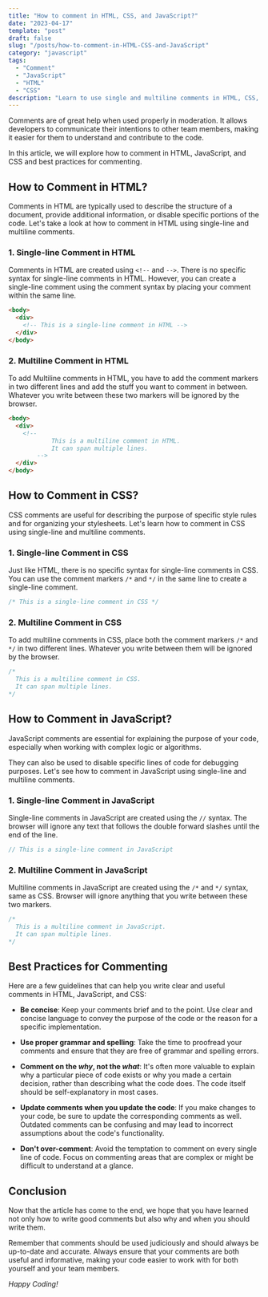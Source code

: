```yaml
---
title: "How to comment in HTML, CSS, and JavaScript?"
date: "2023-04-17"
template: "post"
draft: false
slug: "/posts/how-to-comment-in-HTML-CSS-and-JavaScript"
category: "javascript"
tags:
  - "Comment"
  - "JavaScript"
  - "HTML"
  - "CSS"
description: "Learn to use single and multiline comments in HTML, CSS, and JavaScript and the best practices to write clear comments."
---
```


Comments are of great help when used properly in moderation. It allows developers to communicate their intentions to other team members, making it easier for them to understand and contribute to the code.

In this article, we will explore how to comment in HTML, JavaScript, and CSS and best practices for commenting.

## How to Comment in HTML?

Comments in HTML are typically used to describe the structure of a document, provide additional information, or disable specific portions of the code. Let's take a look at how to comment in HTML using single-line and multiline comments.

### 1. Single-line Comment in HTML

Comments in HTML are created using `<!--` and `-->`. There is no specific syntax for single-line comments in HTML. However, you can create a single-line comment using the comment syntax by placing your comment within the same line.

```html
<body>
  <div>
    <!-- This is a single-line comment in HTML -->
  </div>
</body>
```

### 2. Multiline Comment in HTML

To add Multiline comments in HTML, you have to add the comment markers in two different lines and add the stuff you want to comment in between. Whatever you write between these two markers will be ignored by the browser.

```html
<body>
  <div>
    <!--
            This is a multiline comment in HTML.
            It can span multiple lines.
        -->
  </div>
</body>
```

## How to Comment in CSS?

CSS comments are useful for describing the purpose of specific style rules and for organizing your stylesheets. Let's learn how to comment in CSS using single-line and multiline comments.

### 1. Single-line Comment in CSS

Just like HTML, there is no specific syntax for single-line comments in CSS. You can use the comment markers `/*` and `*/` in the same line to create a single-line comment.

```css
/* This is a single-line comment in CSS */
```

### 2. Multiline Comment in CSS

To add multiline comments in CSS, place both the comment markers `/*` and `*/` in two different lines. Whatever you write between them will be ignored by the browser.

```css
/*
  This is a multiline comment in CSS.
  It can span multiple lines.
*/
```

## How to Comment in JavaScript?

JavaScript comments are essential for explaining the purpose of your code, especially when working with complex logic or algorithms.

They can also be used to disable specific lines of code for debugging purposes. Let's see how to comment in JavaScript using single-line and multiline comments.

### 1. Single-line Comment in JavaScript

Single-line comments in JavaScript are created using the `//` syntax. The browser will ignore any text that follows the double forward slashes until the end of the line.

```javascript
// This is a single-line comment in JavaScript
```

### 2. Multiline Comment in JavaScript

Multiline comments in JavaScript are created using the `/*` and `*/` syntax, same as CSS. Browser will ignore anything that you write between these two markers.

```javascript
/*
  This is a multiline comment in JavaScript.
  It can span multiple lines.
*/
```

## Best Practices for Commenting

Here are a few guidelines that can help you write clear and useful comments in HTML, JavaScript, and CSS:

- **Be concise**: Keep your comments brief and to the point. Use clear and concise language to convey the purpose of the code or the reason for a specific implementation.

- **Use proper grammar and spelling**: Take the time to proofread your comments and ensure that they are free of grammar and spelling errors.

- **Comment on the _why_, not the _what_**: It's often more valuable to explain why a particular piece of code exists or why you made a certain decision, rather than describing what the code does. The code itself should be self-explanatory in most cases.

- **Update comments when you update the code**: If you make changes to your code, be sure to update the corresponding comments as well. Outdated comments can be confusing and may lead to incorrect assumptions about the code's functionality.

- **Don't over-comment**: Avoid the temptation to comment on every single line of code. Focus on commenting areas that are complex or might be difficult to understand at a glance.

## Conclusion

Now that the article has come to the end, we hope that you have learned not only how to write good comments but also why and when you should write them.

Remember that comments should be used judiciously and should always be up-to-date and accurate. Always ensure that your comments are both useful and informative, making your code easier to work with for both yourself and your team members.

_Happy Coding!_
